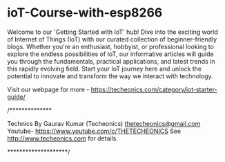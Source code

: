 # ioT-Course-with-esp8266
Welcome to our 'Getting Started with IoT' hub! Dive into the exciting world of Internet of Things (IoT) with our curated collection of beginner-friendly blogs. Whether you're an enthusiast, hobbyist, or professional looking to explore the endless possibilities of IoT, our informative articles will guide you through the fundamentals, practical applications, and latest trends in this rapidly evolving field. Start your IoT journey here and unlock the potential to innovate and transform the way we interact with technology.

 Visit our webpage for more - https://techeonics.com/category/iot-starter-guide/

 /**************

Technics
By Gaurav Kumar (Techeonics) 
<thetecheonics@gmail.com>
Youtube- https://www.youtube.com/c/THETECHEONICS
See <http://www.techeonics.com> for details.

********************/
 
